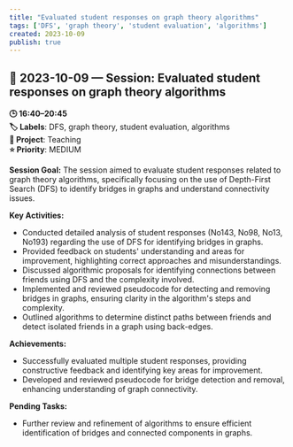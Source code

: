 ```yaml
---
title: "Evaluated student responses on graph theory algorithms"
tags: ['DFS', 'graph theory', 'student evaluation', 'algorithms']
created: 2023-10-09
publish: true
---
```


## 📅 2023-10-09 — Session: Evaluated student responses on graph theory algorithms

**🕒 16:40–20:45**  
**🏷️ Labels**: DFS, graph theory, student evaluation, algorithms  
**📂 Project**: Teaching  
**⭐ Priority**: MEDIUM  


**Session Goal:**
The session aimed to evaluate student responses related to graph theory algorithms, specifically focusing on the use of Depth-First Search (DFS) to identify bridges in graphs and understand connectivity issues.

**Key Activities:**
- Conducted detailed analysis of student responses (No143, No98, No13, No193) regarding the use of DFS for identifying bridges in graphs.
- Provided feedback on students' understanding and areas for improvement, highlighting correct approaches and misunderstandings.
- Discussed algorithmic proposals for identifying connections between friends using DFS and the complexity involved.
- Implemented and reviewed pseudocode for detecting and removing bridges in graphs, ensuring clarity in the algorithm's steps and complexity.
- Outlined algorithms to determine distinct paths between friends and detect isolated friends in a graph using back-edges.

**Achievements:**
- Successfully evaluated multiple student responses, providing constructive feedback and identifying key areas for improvement.
- Developed and reviewed pseudocode for bridge detection and removal, enhancing understanding of graph connectivity.

**Pending Tasks:**
- Further review and refinement of algorithms to ensure efficient identification of bridges and connected components in graphs.
